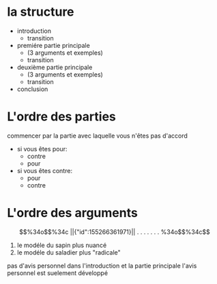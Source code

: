 # la structure
- introduction 
	- transition
- premiére partie principale
	- (3 arguments  et exemples)
	- transition
- deuxième partie principale
	- (3 arguments et  exemples)
	- transition
- conclusion

# L'ordre des parties
commencer par  la partie avec laquelle vous n'êtes pas d'accord
- si vous êtes pour:
	- contre
	- pour
- si vous êtes contre:
	- pour
	- contre


# L'ordre des arguments
```math
%34o$$%34c
||{"id":155266361971}||


.
.
.
.
.
.
.

%34o$$%34c
```
1. le modéle du sapin plus nuancé
2. le modéle du saladier plus "radicale"

pas d'avis personnel dans l'introduction et la partie principale
l'avis personnel est suelement développé